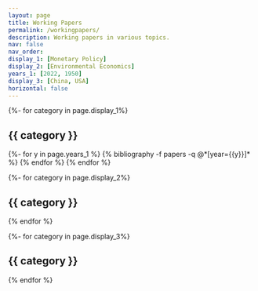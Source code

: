 ```yaml
---
layout: page
title: Working Papers
permalink: /workingpapers/
description: Working papers in various topics.
nav: false
nav_order:
display_1: [Monetary Policy]
display_2: [Environmental Economics]
years_1: [2022, 1950]
display_3: [China, USA]
horizontal: false
---
```


<!-- pages/try.md -->


<div class="publications">


{%- for category in page.display_1%}
<h2 class="category">{{ category }}</h2>
{%- for y in page.years_1 %}
  {% bibliography -f papers -q @*[year={{y}}]* %}
{% endfor %}
{% endfor %}


{%- for category in page.display_2%}
 <h2 class="category">{{ category }}</h2>
{% endfor %}

{%- for category in page.display_3%}
 <h2 class="category">{{ category }}</h2>
{% endfor %}

</div>
